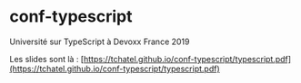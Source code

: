 # conf-typescript

Université sur TypeScript à Devoxx France 2019

Les slides sont là : [https://tchatel.github.io/conf-typescript/typescript.pdf](https://tchatel.github.io/conf-typescript/typescript.pdf)


